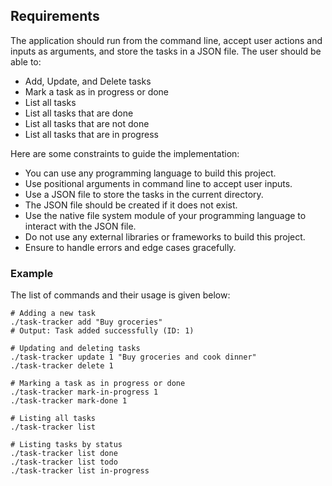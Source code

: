 Requirements
------------

The application should run from the command line, accept user actions and inputs as arguments, and store the tasks in a JSON file. The user should be able to:

*   Add, Update, and Delete tasks
*   Mark a task as in progress or done
*   List all tasks
*   List all tasks that are done
*   List all tasks that are not done
*   List all tasks that are in progress

Here are some constraints to guide the implementation:

*   You can use any programming language to build this project.
*   Use positional arguments in command line to accept user inputs.
*   Use a JSON file to store the tasks in the current directory.
*   The JSON file should be created if it does not exist.
*   Use the native file system module of your programming language to interact with the JSON file.
*   Do not use any external libraries or frameworks to build this project.
*   Ensure to handle errors and edge cases gracefully.

### Example

The list of commands and their usage is given below:

    # Adding a new task
    ./task-tracker add "Buy groceries"
    # Output: Task added successfully (ID: 1)
    
    # Updating and deleting tasks
    ./task-tracker update 1 "Buy groceries and cook dinner"
    ./task-tracker delete 1
    
    # Marking a task as in progress or done
    ./task-tracker mark-in-progress 1
    ./task-tracker mark-done 1
    
    # Listing all tasks
    ./task-tracker list
    
    # Listing tasks by status
    ./task-tracker list done
    ./task-tracker list todo
    ./task-tracker list in-progress

